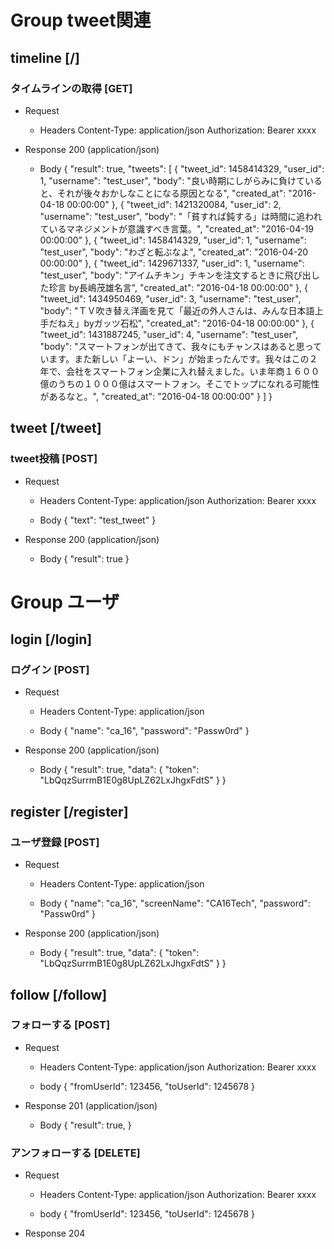 # Group tweet関連

## timeline [/]
### タイムラインの取得 [GET]
+ Request
  + Headers
      Content-Type: application/json
      Authorization: Bearer xxxx

+ Response 200 (application/json)
    + Body
      {
        "result": true,
        "tweets": [
          {
            "tweet_id": 1458414329,
            "user_id": 1,
            "username": "test_user",
            "body": "良い時期にしがらみに負けていると、それが後々おかしなことになる原因となる",
            "created_at": "2016-04-18 00:00:00"
          },
          {
            "tweet_id": 1421320084,
            "user_id": 2,
            "username": "test_user",
            "body": "「貧すれば鈍する」は時間に追われているマネジメントが意識すべき言葉。",
            "created_at": "2016-04-19 00:00:00"
          },
          {
            "tweet_id": 1458414329,
            "user_id": 1,
            "username": "test_user",
            "body": "わざと転ぶなよ",
            "created_at": "2016-04-20 00:00:00"
          },
          {
            "tweet_id": 1429671337,
            "user_id": 1,
            "username": "test_user",
            "body": "アイムチキン」チキンを注文するときに飛び出した珍言 by長嶋茂雄名言",
            "created_at": "2016-04-18 00:00:00"
          },
          {
            "tweet_id": 1434950469,
            "user_id": 3,
            "username": "test_user",
            "body": "ＴＶ吹き替え洋画を見て「最近の外人さんは、みんな日本語上手だねえ」byガッツ石松",
            "created_at": "2016-04-18 00:00:00"
          },
          {
            "tweet_id": 1431887245,
            "user_id": 4,
            "username": "test_user",
            "body": "スマートフォンが出てきて、我々にもチャンスはあると思っています。また新しい「よーい、ドン」が始まったんです。我々はこの２年で、会社をスマートフォン企業に入れ替えました。いま年商１６００億のうちの１０００億はスマートフォン。そこでトップになれる可能性があるなと。",
            "created_at": "2016-04-18 00:00:00"
          }
        ]
      }

## tweet [/tweet]
### tweet投稿 [POST]
+ Request
  + Headers
      Content-Type: application/json
      Authorization: Bearer xxxx

  + Body
      {
        "text": "test_tweet"
      }

+ Response 200 (application/json)
  + Body
      {
        "result": true
      }

# Group ユーザ
## login [/login]
### ログイン [POST]
+ Request
  + Headers
      Content-Type: application/json

  + Body
    {
      "name": "ca_16",
      "password": "Passw0rd"
    }

+ Response 200 (application/json)
  + Body
    {
      "result": true,
      "data": {
        "token": "LbQqzSurrmB1E0g8UpLZ62LxJhgxFdtS"
      }
    }

## register [/register]
### ユーザ登録 [POST]
+ Request
  + Headers
    Content-Type: application/json

  + Body
    {
      "name": "ca_16",
      "screenName": "CA16Tech",
      "password": "Passw0rd"
    }

+ Response 200 (application/json)
  + Body
    {
      "result": true,
      "data": {
        "token": "LbQqzSurrmB1E0g8UpLZ62LxJhgxFdtS"
      }
    }


## follow [/follow]
### フォローする [POST]
+ Request
  + Headers
      Content-Type: application/json
      Authorization: Bearer xxxx

  + body
      {
        "fromUserId": 123456,
        "toUserId": 1245678
      }

+ Response 201 (application/json)
    + Body
    {
      "result": true,
    }

### アンフォローする [DELETE]
+ Request
  + Headers
      Content-Type: application/json
      Authorization: Bearer xxxx

  + body
      {
        "fromUserId": 123456,
        "toUserId": 1245678
      }

+ Response 204
